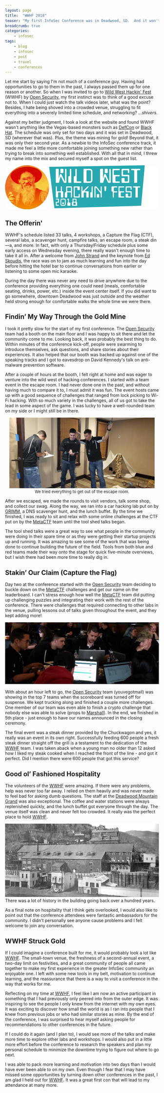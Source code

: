 ```yaml
---
layout: page
title:  "WWHF 2018"
teaser: "My first InfoSec Conference was in Deadwood, SD.  And it won't be my last."
breadcrumb: true
categories:
    - infosec
tags:
    - blog
    - infosec
    - post
    - travel
    - conferences
---
```


Let me start by saying I'm not much of a conference guy.  Having had opportunities to go to them in the past, I always passed them up for one reason or another.  So when I was invited to go to [Wild West Hackin' Fest](https://www.wildwesthackinfest.com/) (WWHF)  by [Open Security](https://www.opensecurity.io), my first instinct was to think of a good excuse not to.  When I could just watch the talk videos later, what was the point?  Besides, I hate being shoved into a crowded venue, struggling to fit everything into a severely limited time schedule, and networking? ...*shivers*.

Against my better judgment, I took a look at the website and found WWHF wasn't anything like the Vegas-based monsters such as [DefCon](https://www.defcon.org/) or [Black Hat](https://www.blackhat.com/).  The schedule was only set for two days and it was set in Deadwood, SD (wherever that was).  Plus, the theme was mining for gold!  Beyond that, it was only their second year.  As a newbie to the InfoSec conference track, it made me feel a little more comfortable joining something new rather than trying to break into something well established.  With all that in mind, I threw my name into the mix and secured myself a spot on the guest list.

![wwhf-logo](/images/wwhf-post/wwhf-logo.png)

## The Offerin'
WWHF's schedule listed 33 talks, 4 workshops, a Capture the Flag (CTF), several labs, a scavenger hunt, campfire talks, an escape room, a steak din—a, and more.  In fact, with only a Thursday/Friday schedule plus some early access on Wednesday evening, there really wasn't enough time to take it all in.  After a welcome from [John Strand](https://twitter.com/strandjs) and the keynote from [Ed Skoudis](https://twitter.com/edskoudis), the race was on to jam as much learning and fun into the day before hitting the hotel bar to continue conversations from earlier or listening to some open mic karaoke.

During the day there was never any need to drive anywhere due to the conference providing everything one could need (meals, comfortable seating, drinks, power, etc.) inside the event center itself.  If you did want to go somewhere, downtown Deadwood was just outside and the weather held strong enough for comfortable walks the whole time we were there.

## Findin’ My Way Through the Gold Mine
I took it pretty slow for the start of my first conference.  The [Open Security](https://twitter.com/_OpenSecurity_) team had a booth on the main floor and I was happy to sit there and let the community come to me.  Looking back, it was probably the best thing to do.  Within minutes of the conference kick-off, people were swarming to introduce themselves, ask questions, and share stories about their experiences.  It also helped that our booth was backed up against one of the speaking tracks and I got to eavesdrop on David Kennedy's talk on anti-malware prevention software.

After a couple of hours at the booth, I felt right at home and was eager to venture into the wild west of hacking conferences.  I started with a team event in the escape room.  I had never done one in the past, and without having much to compare it to, I must admit it was fun.  The event hosts came up with a good sequence of challenges that ranged from lock picking to Wi-Fi hacking.  With so much variety in the challenges, all of us got to take the lead in some aspect of the game.  I was lucky to have a well-rounded team on my side or I might still be in there.

<figure style="text-align:center; margin:1em">
<img src="/images/wwhf-post/escape_room-1.jpg" alt="SHELL WARS">
<figcaption style="font-size:small;">
We tried everything to get out of the escape room.
</figcaption>
</figure>

After we escaped, we made the rounds to visit vendors, talk some shop, and collect our swag.  Along the way, we ran into a car hacking lab put on by [GRIMM](https://www.grimm-co.com/), a DNS scavenger hunt, and the lunch buffet.  By the time we finished, I was ready to sit and relax with some online challenges at the CTF put on by the [MetaCTF](https://metactf.com/) team until the tool shed talks began.

The tool shed talks were a great way to see what people in the community were doing in their spare time or as they were getting their startup projects up and running.  It was amazing to see some of the work that was being done to continue building the future of the field.  Tools from both blue and red teams made their way onto the stage for quick five-minute overviews, but I wish there had been more time to really dig in.

## Stakin’ Our Claim (Capture the Flag)
Day two at the conference started with the [Open Security](https://twitter.com/_OpenSecurity_) team deciding to buckle down on the [MetaCTF](https://metactf.com/) challenges and get our name on the leaderboard.  I can't stress enough how well the [MetaCTF](https://metactf.com/) team did putting up challenging puzzles and integrating their work with the rest of the conference.  There were challenges that required connecting to other labs in the venue, pulling lessons out of talks given throughout the event, and they kept adding more!

![ctf-1](/images/wwhf-post/ctf-1.jpg)

With about an hour left to go, the [Open Security](https://twitter.com/_OpenSecurity_) team (youvegotmail) was showing in the top 7 teams when the scoreboard was turned off for suspense.  We kept trucking along and finished a couple more challenges.  One member of our team was even able to finish a crypto challenge that nobody else was able to solve (props to [Marshall](https://twitter.com/mc_infosec)).  In the end, we finished in 5th place - just enough to have our names announced in the closing ceremony.

The final event was a steak dinner provided by the Chuckwagon and yes, it really was an event in its own right.  Successfully feeding 600 people a fresh steak dinner straight off the grill is a testament to the dedication of the [WWHF](https://twitter.com/WWHackinFest) team.  I was taken aback when a young man no older than 12 asked how I liked my steak cooked when I reached the front of the line - and got it perfect.  Did I mention there were 600 people that got this service?

## Good ol’ Fashioned Hospitality
The volunteers of the [WWHF](https://twitter.com/WWHackinFest) were amazing.  If there were any problems, help was never too far away.  I relied on them heavily and was never made to feel bad for asking dumb questions.  The staff at the [Deadwood Mountain Grand](https://www.deadwoodmountaingrand.com/) was also exceptional.  The coffee and water stations were always replenished quickly, and the lunch buffet got everyone through the day.  The venue itself was clean and never felt too crowded.  It really was the perfect place to hold [WWHF](https://twitter.com/WWHackinFest).

![slimeplant_old-1](/images/wwhf-post/slimeplant_old-1.jpg)
There was a lot of history in the building going back over a hundred years.

As a final note on hospitality that I think gets overlooked, I would also like to point out that the conference attendees were fantastic ambassadors for the community.  I didn't personally see anyone cause problems and I felt welcome to join any conversation.

## WWHF Struck Gold
If I could imagine a conference built for me, it would probably look a lot like [WWHF](https://twitter.com/WWHackinFest).  The small-town venue, the freshness of a second-annual event, a two-day limit on festivities, and a great community of people all came together to make my first experience in the greater InfoSec community an enjoyable one.  I left with some new tools in my belt, motivation to continue learning, and the reassurance that there is a way to visit a conference in the way that works for me.

Reflecting on my time at [WWHF](https://twitter.com/WWHackinFest), I feel like I am now an active participant in something that I had previously only peered into from the outer edge.  It was inspiring to see the people I only knew from the internet with my own eyes.  It was exciting to discover how small the world is as I ran into people that I knew from previous jobs or who had similar stories as mine.  By the end of the conference, I was surprised to hear myself asking people for recommendations to other conferences in the future.

If I could do it again (and I plan to), I would see more of the talks and make more time to explore other labs and workshops.  I would also put in a little more effort before the conference to research the speakers and plan my personal schedule to minimize the downtime trying to figure out where to go next.

I was able to pack more learning and motivation into two days than I would have ever been able to on my own.  Even though I fear that I may have missed some opportunities by turning down other conferences in the past, I am glad I held out for [WWHF](https://twitter.com/WWHackinFest).  It was a great first con that will lead to my attendance at many more.
